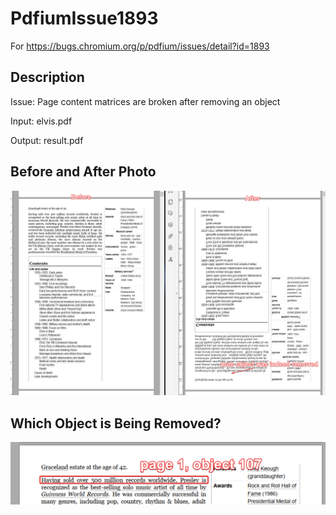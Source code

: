 # PdfiumIssue1893
For https://bugs.chromium.org/p/pdfium/issues/detail?id=1893

## Description
Issue: Page content matrices are broken after removing an object

Input: elvis.pdf

Output: result.pdf

## Before and After Photo
![screenshot of before and after](https://github.com/iron-software/PdfiumIssue1893/blob/main/Before%20and%20After.png?raw=true)

## Which Object is Being Removed?
![screenshot of removed object](https://github.com/iron-software/PdfiumIssue1893/blob/main/Which%20Object%20is%20Removed.png?raw=true)
